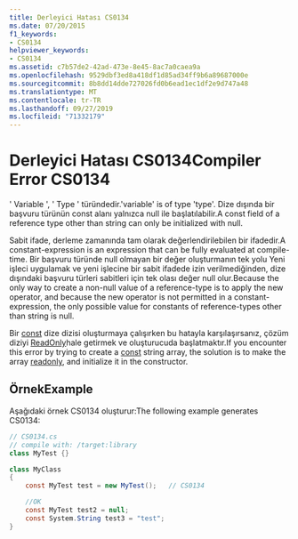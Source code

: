 ```yaml
---
title: Derleyici Hatası CS0134
ms.date: 07/20/2015
f1_keywords:
- CS0134
helpviewer_keywords:
- CS0134
ms.assetid: c7b57de2-42ad-473e-8e45-8ac7a0caea9a
ms.openlocfilehash: 9529dbf3ed8a418df1d85ad34ff9b6a89687000e
ms.sourcegitcommit: 8b8dd14dde727026fd0b6ead1ec1df2e9d747a48
ms.translationtype: MT
ms.contentlocale: tr-TR
ms.lasthandoff: 09/27/2019
ms.locfileid: "71332179"
---
```

# <a name="compiler-error-cs0134"></a><span data-ttu-id="476db-102">Derleyici Hatası CS0134</span><span class="sxs-lookup"><span data-stu-id="476db-102">Compiler Error CS0134</span></span>

<span data-ttu-id="476db-103">' Variable ', ' Type ' türündedir.</span><span class="sxs-lookup"><span data-stu-id="476db-103">'variable' is of type 'type'.</span></span> <span data-ttu-id="476db-104">Dize dışında bir başvuru türünün const alanı yalnızca null ile başlatılabilir.</span><span class="sxs-lookup"><span data-stu-id="476db-104">A const field of a reference type other than string can only be initialized with null.</span></span>

 <span data-ttu-id="476db-105">Sabit ifade, derleme zamanında tam olarak değerlendirilebilen bir ifadedir.</span><span class="sxs-lookup"><span data-stu-id="476db-105">A constant-expression is an expression that can be fully evaluated at compile-time.</span></span> <span data-ttu-id="476db-106">Bir başvuru türünde null olmayan bir değer oluşturmanın tek yolu Yeni işleci uygulamak ve yeni işlecine bir sabit ifadede izin verilmediğinden, dize dışındaki başvuru türleri sabitleri için tek olası değer null olur.</span><span class="sxs-lookup"><span data-stu-id="476db-106">Because the only way to create a non-null value of a reference-type is to apply the new operator, and because the new operator is not permitted in a constant-expression, the only possible value for constants of reference-types other than string is null.</span></span>

 <span data-ttu-id="476db-107">Bir [const](../keywords/const.md) dize dizisi oluşturmaya çalışırken bu hatayla karşılaşırsanız, çözüm diziyi [ReadOnly](../keywords/readonly.md)hale getirmek ve oluşturucuda başlatmaktır.</span><span class="sxs-lookup"><span data-stu-id="476db-107">If you encounter this error by trying to create a [const](../keywords/const.md) string array, the solution is to make the array [readonly](../keywords/readonly.md), and initialize it in the constructor.</span></span>

## <a name="example"></a><span data-ttu-id="476db-108">Örnek</span><span class="sxs-lookup"><span data-stu-id="476db-108">Example</span></span>

 <span data-ttu-id="476db-109">Aşağıdaki örnek CS0134 oluşturur:</span><span class="sxs-lookup"><span data-stu-id="476db-109">The following example generates CS0134:</span></span>

```csharp
// CS0134.cs
// compile with: /target:library
class MyTest {}

class MyClass
{
    const MyTest test = new MyTest();   // CS0134

    //OK
    const MyTest test2 = null;
    const System.String test3 = "test";
}
```
